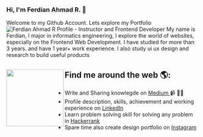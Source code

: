 ### Hi, I'm Ferdian Ahmad R. 👋
Welcome to my Github Account. Lets explore my Portfolio
<img src="https://raw.githubusercontent.com/ferdianar/ferdianarportfolio/master/eco.jpg" alt="Ferdian Ahmad R Profile - Instructor and Frontend Developer">
My name is Ferdian, I major in informatics engineering, I explore the world of websites, especially on the Frontend Web Development. I have studied for more than 3 years. and have 1 year+ work experience. I also study ui ux design and research to build useful products

## Find me around the web 🌎: <img align="left" width="150" height="150" src="https://raw.githubusercontent.com/ferdianar/ferdianarportfolio/master/js.jpg"></a>
 - Write and Sharing knowlegde on <a href="https://medium.com/@ferdianahmadrozikin018" alt="medium ferdian"> Medium </a> 📹 ✍🏾
 - Profile description, skills, achievement and working experience on <a href="https://www.linkedin.com/in/ferdianar/"> LinkedIn </a>
 - Learn problem solving skill for solving any problem in <a href="https://www.hackerrank.com/ferdianarid"> Hackerrank </a>
 - Spare time also create design portfolio on <a href="https://www.instagram.com/ferdianarid/"> Instagram </a>
